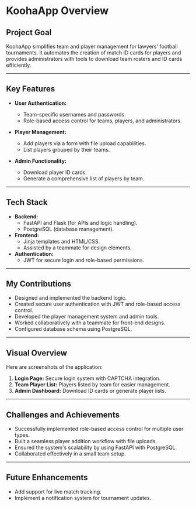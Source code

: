 
# KoohaApp Overview

## **Project Goal**
KoohaApp simplifies team and player management for lawyers' football tournaments. It automates the creation of match ID cards for players and provides administrators with tools to download team rosters and ID cards efficiently.

---

## **Key Features**

- **User Authentication:**
  - Team-specific usernames and passwords.
  - Role-based access control for teams, players, and administrators.

- **Player Management:**
  - Add players via a form with file upload capabilities.
  - List players grouped by their teams.

- **Admin Functionality:**
  - Download player ID cards.
  - Generate a comprehensive list of players by team.

---

## **Tech Stack**

- **Backend:**
  - FastAPI and Flask (for APIs and logic handling).
  - PostgreSQL (database management).
- **Frontend:**
  - Jinja templates and HTML/CSS.
  - Assisted by a teammate for design elements.
- **Authentication:**
  - JWT for secure login and role-based permissions.

---

## **My Contributions**

- Designed and implemented the backend logic.
- Created secure user authentication with JWT and role-based access control.
- Developed the player management system and admin tools.
- Worked collaboratively with a teammate for front-end designs.
- Configured database schema using PostgreSQL.

---

## **Visual Overview**

Here are screenshots of the application:

1. **Login Page:** Secure login system with CAPTCHA integration.
2. **Team Player List:** Players listed by team for easier management.
3. **Admin Dashboard:** Download ID cards or generate player lists.

---

## **Challenges and Achievements**

- Successfully implemented role-based access control for multiple user types.
- Built a seamless player addition workflow with file uploads.
- Ensured the system's scalability by using FastAPI with PostgreSQL.
- Collaborated effectively in a small team setup.

---

## **Future Enhancements**

- Add support for live match tracking.
- Implement a notification system for tournament updates.

